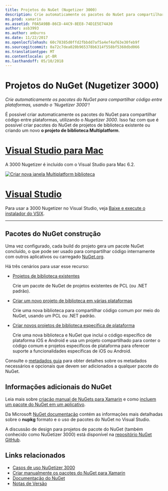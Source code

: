 ```yaml
---
title: Projetos do NuGet (Nugetizer 3000)
description: Crie automaticamente os pacotes do NuGet para compartilhar código entre plataformas, usando o 'Nugetizer 3000'!
ms.prod: xamarin
ms.assetid: F0A5A9BB-86CD-44C9-8EE8-74D1E5E74A30
author: asb3993
ms.author: amburns
ms.date: 11/22/2017
ms.openlocfilehash: 60c78385d0ffd2fbbdd7af5a4ef4af63e30feb9f
ms.sourcegitcommit: 0a72c7dea020b965378b6314f558bf5360dbd066
ms.translationtype: MT
ms.contentlocale: pt-BR
ms.lasthandoff: 05/10/2018
---
```

# <a name="nuget-projects-nugetizer-3000"></a>Projetos do NuGet (Nugetizer 3000)

_Crie automaticamente os pacotes do NuGet para compartilhar código entre plataformas, usando o 'Nugetizer 3000'!_

É possível criar automaticamente os pacotes do NuGet para compartilhar código entre plataformas, utilizando o _Nugetizer 3000_. Isso faz com que é possível criar pacotes do NuGet de projetos de biblioteca existente ou criando um novo **o projeto de biblioteca Multiplatform**.

# <a name="visual-studio-for-mactabvsmac"></a>[Visual Studio para Mac](#tab/vsmac)

A 3000 Nugetizer é incluído com o Visual Studio para Mac 6.2.

[![](images/mulitplatform-library-sml.png "Criar nova janela Multiplatform biblioteca")](images/mulitplatform-library.png#lightbox)

# <a name="visual-studiotabvswin"></a>[Visual Studio](#tab/vswin)

Para usar a 3000 Nugetizer no Visual Studio, veja [Baixe e execute o instalador do VSIX](http://bit.ly/nugetizer-2017).

-----

## <a name="building-nuget-packages"></a>Pacotes do NuGet construção

Uma vez configurado, cada build do projeto gera um pacote NuGet concluído, o que pode ser usado para compartilhar código internamente com outros aplicativos ou carregado [NuGet.org](https://www.nuget.org).

Há três cenários para usar esse recurso:

- [Projetos de biblioteca existentes](existing-library.md)

  Crie um pacote de NuGet de projetos existentes de PCL (ou .NET padrão).

- [Criar um novo projeto de biblioteca em várias plataformas](single-codebase.md)

  Crie uma nova biblioteca para compartilhar código comum por meio do NuGet, usando um PCL ou .NET padrão.

- [Criar novos projetos de biblioteca específica de plataforma](platform-specific.md)

  Crie uma nova biblioteca e NuGet que inclui o código específico de plataforma iOS e Android e usa um projeto compartilhado para conter o código comum e projetos específicos de plataforma para oferecer suporte a funcionalidades específicas de iOS ou Android.

Consulte o [metadados guia](metadata.md) para obter detalhes sobre os metadados necessários e opcionais que devem ser adicionados a qualquer pacote do NuGet.


## <a name="further-nuget-information"></a>Informações adicionais do NuGet

Leia mais sobre [criação manual de NuGets para Xamarin](~/cross-platform/app-fundamentals/nuget-manual.md) e como [incluem um pacote do NuGet em um aplicativo](https://docs.microsoft.com/visualstudio/mac/nuget-walkthrough).

Da Microsoft [NuGet documentação](https://docs.microsoft.com/nuget/) contém as informações mais detalhadas sobre o **nupkg** formato e o uso de pacotes do NuGet no Visual Studio.

A discussão de design para projetos de pacote do NuGet (também conhecido como NuGetizer 3000) está disponível na [repositório NuGet GitHub](https://github.com/NuGet/Home/wiki/NuGetizer-3000).


## <a name="related-links"></a>Links relacionados

- [Casos de uso NuGetizer 3000](https://github.com/NuGet/Home/wiki/NuGetizer-Core-Scenarios)
- [Criar manualmente os pacotes do NuGet para Xamarin](~/cross-platform/app-fundamentals/nuget-manual.md)
- [Documentação do NuGet](https://docs.microsoft.com/nuget/)
- [Notas de Versão](https://developer.xamarin.com/releases/studio/xamarin.studio_6.2/xamarin.studio_6.2/#NuGetizer_3000)
